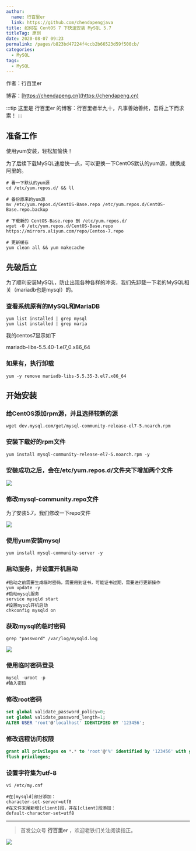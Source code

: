 ```yaml
---
author: 
  name: 行百里er
  link: https://github.com/chendapengjava
title: 如何在 CentOS 7 下快速安装 MySQL 5.7
titleTag: 原创
date: 2020-08-07 09:23
permalink: /pages/b823bd47224f4ccb2b66523d59f500cb/
categories: 
  - MySQL
tags: 
  - MySQL
---
```


作者：行百里er

博客：[https://chendapeng.cn](https://chendapeng.cn)

:::tip
这里是 行百里er 的博客：行百里者半九十，凡事善始善终，吾将上下而求索！
:::

## 准备工作
使用yum安装，轻松加愉快！

为了后续下载MySQL速度快一点，可以更换一下CentOS默认的yum源，就换成阿里的。

```shell
# 看一下默认的yum源
cd /etc/yum.repos.d/ && ll

# 备份原来的yum源
mv /etc/yum.repos.d/CentOS-Base.repo /etc/yum.repos.d/CentOS-Base.repo.backup

# 下载新的 CentOS-Base.repo 到 /etc/yum.repos.d/
wget -O /etc/yum.repos.d/CentOS-Base.repo https://mirrors.aliyun.com/repo/Centos-7.repo

# 更新缓存
yum clean all && yum makecache
```

## 先破后立
为了顺利安装MySQL，防止出现各种各样的冲突，我们先卸载一下老的MySQL相关（mariadb也是mysql）的。

### 查看系统原有的MySQL和MariaDB

```shell
yum list installed | grep mysql
yum list installed | grep maria
```
我的centos7显示如下

mariadb-libs-5.5.40-1.el7_0.x86_64

### 如果有，执行卸载

```shell
yum -y remove mariadb-libs-5.5.35-3.el7.x86_64
```

## 开始安装
### 给CentOS添加rpm源，并且选择较新的源

```shell
wget dev.mysql.com/get/mysql-community-release-el7-5.noarch.rpm
```
### 安装下载好的rpm文件

```shell
yum install mysql-community-release-el7-5.noarch.rpm -y
```

### 安装成功之后，会在/etc/yum.repos.d/文件夹下增加两个文件

![](https://p3-juejin.byteimg.com/tos-cn-i-k3u1fbpfcp/d5bc03b4f58f4ca9b38f858b2daa5442~tplv-k3u1fbpfcp-zoom-1.image)


### 修改mysql-community.repo文件

为了安装5.7，我们修改一下repo文件

![](https://p3-juejin.byteimg.com/tos-cn-i-k3u1fbpfcp/6a64f5b7a6464cf3913d0a031a15b0b4~tplv-k3u1fbpfcp-zoom-1.image)



### 使用yum安装mysql

```shell
yum install mysql-community-server -y
```

### 启动服务，并设置开机启动

```
#启动之前需要生成临时密码，需要用到证书，可能证书过期，需要进行更新操作
yum update -y
#启动mysql服务
service mysqld start
#设置mysql开机启动
chkconfig mysqld on
```

### 获取mysql的临时密码

```shell
grep "password" /var/log/mysqld.log
```
![](https://p3-juejin.byteimg.com/tos-cn-i-k3u1fbpfcp/01b088fa75d04d6b908bc09faa689b3b~tplv-k3u1fbpfcp-zoom-1.image)


### 使用临时密码登录

```sql
mysql -uroot -p
#输入密码
```

### 修改root密码

```sql
set global validate_password_policy=0;
set global validate_password_length=1;
ALTER USER 'root'@'localhost' IDENTIFIED BY '123456';
```

### 修改远程访问权限

```sql
grant all privileges on *.* to 'root'@'%' identified by '123456' with grant option;
flush privileges;
```

### 设置字符集为utf-8

```shell
vi /etc/my.cnf

#在[mysqld]部分添加：
character-set-server=utf8
#在文件末尾新增[client]段，并在[client]段添加：
default-character-set=utf8
```

---
> 首发公众号 **行百里er** ，欢迎老铁们关注阅读指正。

![](https://chendapeng.cn/images/about/wxqrcode.png)


